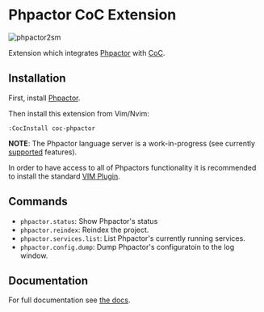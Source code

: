 Phpactor CoC Extension
======================

![phpactor2sm](https://user-images.githubusercontent.com/530801/27995098-82e72c4c-64c0-11e7-96d2-f549c711ca8b.png)

Extension which integrates [Phpactor](https://github.com/phpactor/phpactor)
with [CoC](https://github.com/neoclide/coc.nvim).

Installation
------------

First, install [Phpactor](https://phpactor.readthedocs.io/en/develop/usage/standalone.html).

Then install this extension from Vim/Nvim:

```
:CocInstall coc-phpactor
```

**NOTE**: The Phpactor language server is a work-in-progress (see currently
[supported](https://phpactor.readthedocs.io/en/develop/lsp/support.html)
features). 

In order to have access to all of Phpactors functionality it is recommended to
install the standard [VIM
Plugin](https://phpactor.readthedocs.io/en/develop/usage/vim-plugin.html).

Commands
--------

- `phpactor.status`: Show Phpactor's status
- `phpactor.reindex`: Reindex the project.
- `phpactor.services.list`: List Phpactor's currently running services.
- `phpactor.config.dump`: Dump Phpactor's configuratoin to the log window.

Documentation
-------------

For full documentation see [the docs](https://phpactor.readthedocs.io/en).
